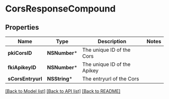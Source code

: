 # CorsResponseCompound

## Properties
Name | Type | Description | Notes
------------ | ------------- | ------------- | -------------
**pkiCorsID** | **NSNumber*** | The unique ID of the Cors | 
**fkiApikeyID** | **NSNumber*** | The unique ID of the Apikey | 
**sCorsEntryurl** | **NSString*** | The entryurl of the Cors | 

[[Back to Model list]](../README.md#documentation-for-models) [[Back to API list]](../README.md#documentation-for-api-endpoints) [[Back to README]](../README.md)


